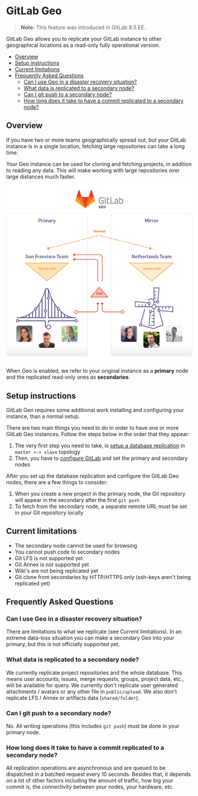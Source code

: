 # GitLab Geo

> **Note:**
This feature was introduced in GitLab 8.5 EE.

GitLab Geo allows you to replicate your GitLab instance to other geographical
locations as a read-only fully operational version.

<!-- START doctoc generated TOC please keep comment here to allow auto update -->
<!-- DON'T EDIT THIS SECTION, INSTEAD RE-RUN doctoc TO UPDATE -->


- [Overview](#overview)
- [Setup instructions](#setup-instructions)
- [Current limitations](#current-limitations)
- [Frequently Asked Questions](#frequently-asked-questions)
    - [Can I use Geo in a disaster recovery situation?](#can-i-use-geo-in-a-disaster-recovery-situation)
    - [What data is replicated to a secondary node?](#what-data-is-replicated-to-a-secondary-node)
    - [Can I git push to a secondary node?](#can-i-git-push-to-a-secondary-node)
    - [How long does it take to have a commit replicated to a secondary node?](#how-long-does-it-take-to-have-a-commit-replicated-to-a-secondary-node)

<!-- END doctoc generated TOC please keep comment here to allow auto update -->

## Overview

If you have two or more teams geographically spread out, but your GitLab
instance is in a single location, fetching large repositories can take a long
time.

Your Geo instance can be used for cloning and fetching projects, in addition to
reading any data. This will make working with large repositories over large
distances much faster.

![GitLab Geo overview](img/geo-overview.png)

When Geo is enabled, we refer to your original instance as a **primary** node
and the replicated read-only ones as **secondaries**.

## Setup instructions

GitLab Geo requires some additional work installing and configuring your
instance, than a normal setup.

There are two main things you need to do in order to have one or more GitLab
Geo instances. Follow the steps below in the order that they appear:

1. The very first step you need to take, is [setup a database replication](database.md)
   in `master <-> slave` topology
1. Then, you have to [configure GitLab](configuration.md) and set the primary
   and secondary nodes

After you set up the database replication and configure the GitLab Geo nodes,
there are a few things to consider:

1. When you create a new project in the primary node, the Git repository will
   appear in the secondary after the first `git push`
1. To fetch from the secondary node, a separate remote URL must be set in your
   Git repository locally

## Current limitations

- The secondary node cannot be used for browsing
- You cannot push code to secondary nodes
- Git LFS is not supported yet
- Git Annex is not supported yet
- Wiki's are not being replicated yet
- Git clone from secondaries by HTTP/HTTPS only (ssh-keys aren't being
  replicated yet)

## Frequently Asked Questions

### Can I use Geo in a disaster recovery situation?

There are limitations to what we replicate (see Current limitations).
In an extreme data-loss situation you can make a secondary Geo into your
primary, but this is not officially supported yet.

### What data is replicated to a secondary node?

We currently replicate project repositories and the whole database. This
means user accounts, issues, merge requests, groups, project data, etc.,
will be available for query.
We currently don't replicate user generated attachments / avatars or any
other file in `public/upload`. We also don't replicate LFS / Annex or
artifacts data (`shared/folder`).

### Can I git push to a secondary node?

No. All writing operations (this includes `git push`) must be done in your
primary node.

### How long does it take to have a commit replicated to a secondary node?

All replication operations are asynchronous and are queued to be dispatched in
a batched request every 10 seconds. Besides that, it depends on a lot of other
factors including the amount of traffic, how big your commit is, the
connectivity between your nodes, your hardware, etc.
